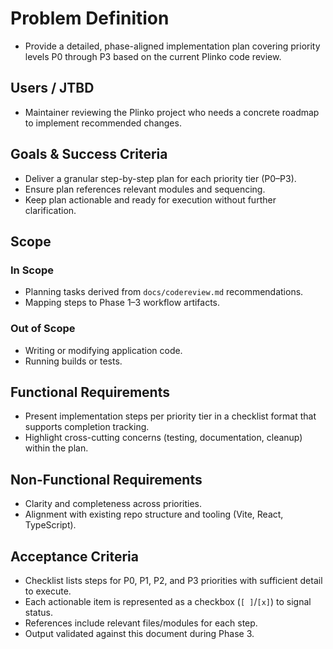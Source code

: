 # Problem Definition
- Provide a detailed, phase-aligned implementation plan covering priority levels P0 through P3 based on the current Plinko code review.

## Users / JTBD
- Maintainer reviewing the Plinko project who needs a concrete roadmap to implement recommended changes.

## Goals & Success Criteria
- Deliver a granular step-by-step plan for each priority tier (P0–P3).
- Ensure plan references relevant modules and sequencing.
- Keep plan actionable and ready for execution without further clarification.

## Scope
### In Scope
- Planning tasks derived from `docs/codereview.md` recommendations.
- Mapping steps to Phase 1–3 workflow artifacts.

### Out of Scope
- Writing or modifying application code.
- Running builds or tests.

## Functional Requirements
- Present implementation steps per priority tier in a checklist format that supports completion tracking.
- Highlight cross-cutting concerns (testing, documentation, cleanup) within the plan.

## Non-Functional Requirements
- Clarity and completeness across priorities.
- Alignment with existing repo structure and tooling (Vite, React, TypeScript).

## Acceptance Criteria
- Checklist lists steps for P0, P1, P2, and P3 priorities with sufficient detail to execute.
- Each actionable item is represented as a checkbox (`[ ]`/`[x]`) to signal status.
- References include relevant files/modules for each step.
- Output validated against this document during Phase 3.
